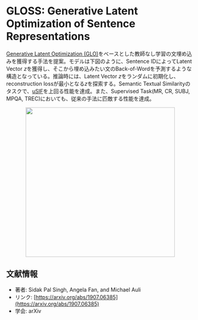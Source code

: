 # GLOSS: Generative Latent Optimization of Sentence Representations
[Generative Latent Optimization (GLO)](https://arxiv.org/abs/1707.05776)をベースとした教師なし学習の文埋め込みを獲得する手法を提案。モデルは下図のように、Sentence IDによってLatent Vector *z*を獲得し、そこから埋め込みたい文のBack-of-Wordを予測するような構造となっている。推論時には、Latent Vector *z*をランダムに初期化し、reconstruction lossが最小となる*z*を探索する。Semantic Textual Similarityのタスクで、[uSIF](https://pdfs.semanticscholar.org/3fc9/7768dc0b36449ec377d6a4cad8827908d5b4.pdf)を上回る性能を達成。また、Supervised Task(MR, CR, SUBJ, MPQA, TREC)においても、従来の手法に匹敵する性能を達成。

<p align="center">
<img src=https://user-images.githubusercontent.com/53220859/63207375-cb35b980-c0ff-11e9-8e23-24ee92e1ad54.png width=400pt>
</p>

## 文献情報
- 著者: Sidak Pal Singh, Angela Fan, and Michael Auli
- リンク: [https://arxiv.org/abs/1907.06385](https://arxiv.org/abs/1907.06385)
- 学会: arXiv
